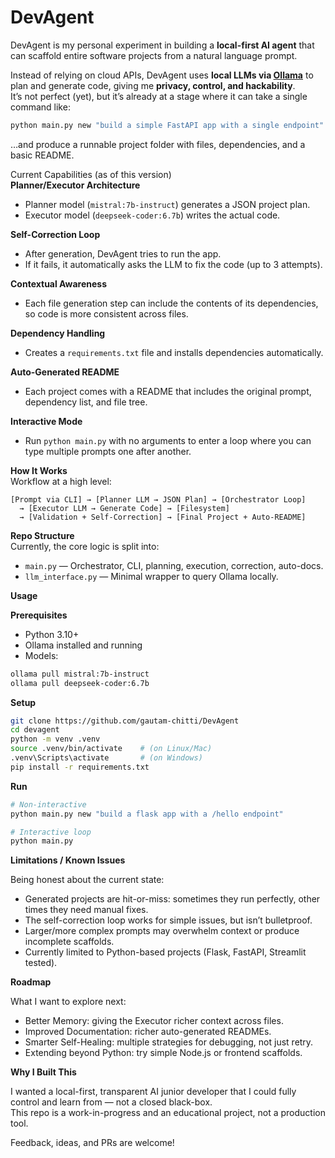 # DevAgent

DevAgent is my personal experiment in building a **local-first AI agent** that can scaffold entire software projects from a natural language prompt.

Instead of relying on cloud APIs, DevAgent uses **local LLMs via [Ollama](https://ollama.ai/)** to plan and generate code, giving me **privacy, control, and hackability**.  
It’s not perfect (yet), but it’s already at a stage where it can take a single command like:

```bash
python main.py new "build a simple FastAPI app with a single endpoint"
```

…and produce a runnable project folder with files, dependencies, and a basic README.

Current Capabilities (as of this version)  
**Planner/Executor Architecture**

- Planner model (`mistral:7b-instruct`) generates a JSON project plan.
- Executor model (`deepseek-coder:6.7b`) writes the actual code.

**Self-Correction Loop**

- After generation, DevAgent tries to run the app.
- If it fails, it automatically asks the LLM to fix the code (up to 3 attempts).

**Contextual Awareness**

- Each file generation step can include the contents of its dependencies, so code is more consistent across files.

**Dependency Handling**

- Creates a `requirements.txt` file and installs dependencies automatically.

**Auto-Generated README**

- Each project comes with a README that includes the original prompt, dependency list, and file tree.

**Interactive Mode**

- Run `python main.py` with no arguments to enter a loop where you can type multiple prompts one after another.

**How It Works**  
Workflow at a high level:

```
[Prompt via CLI] → [Planner LLM → JSON Plan] → [Orchestrator Loop]
  → [Executor LLM → Generate Code] → [Filesystem]
  → [Validation + Self-Correction] → [Final Project + Auto-README]
```

**Repo Structure**  
Currently, the core logic is split into:

- `main.py` — Orchestrator, CLI, planning, execution, correction, auto-docs.
- `llm_interface.py` — Minimal wrapper to query Ollama locally.

**Usage**

**Prerequisites**

- Python 3.10+
- Ollama installed and running
- Models:

```bash
ollama pull mistral:7b-instruct
ollama pull deepseek-coder:6.7b
```

**Setup**

```bash
git clone https://github.com/gautam-chitti/DevAgent
cd devagent
python -m venv .venv
source .venv/bin/activate    # (on Linux/Mac)
.venv\Scripts\activate       # (on Windows)
pip install -r requirements.txt
```

**Run**

```bash
# Non-interactive
python main.py new "build a flask app with a /hello endpoint"

# Interactive loop
python main.py
```

**Limitations / Known Issues**

Being honest about the current state:

- Generated projects are hit-or-miss: sometimes they run perfectly, other times they need manual fixes.
- The self-correction loop works for simple issues, but isn’t bulletproof.
- Larger/more complex prompts may overwhelm context or produce incomplete scaffolds.
- Currently limited to Python-based projects (Flask, FastAPI, Streamlit tested).

**Roadmap**

What I want to explore next:

- Better Memory: giving the Executor richer context across files.
- Improved Documentation: richer auto-generated READMEs.
- Smarter Self-Healing: multiple strategies for debugging, not just retry.
- Extending beyond Python: try simple Node.js or frontend scaffolds.

**Why I Built This**

I wanted a local-first, transparent AI junior developer that I could fully control and learn from — not a closed black-box.  
This repo is a work-in-progress and an educational project, not a production tool.

Feedback, ideas, and PRs are welcome!
